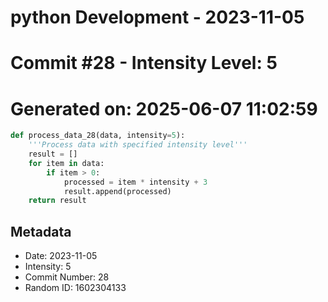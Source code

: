 ﻿# python Development - 2023-11-05
# Commit #28 - Intensity Level: 5
# Generated on: 2025-06-07 11:02:59
```python
def process_data_28(data, intensity=5):
    '''Process data with specified intensity level'''
    result = []
    for item in data:
        if item > 0:
            processed = item * intensity + 3
            result.append(processed)
    return result
```
## Metadata
- Date: 2023-11-05
- Intensity: 5
- Commit Number: 28
- Random ID: 1602304133
